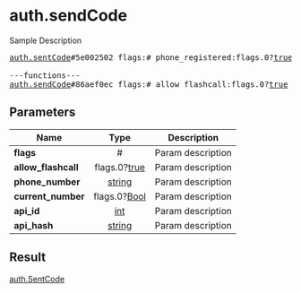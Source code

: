 # auth.sendCode

Sample Description

<pre>
<a href="../constructor/auth.sentCode.md">auth.sentCode</a>#5e002502 flags:# phone_registered:flags.0?<a href="../type/true.md">true</a> type:<a href="../type/auth.SentCodeType.md">auth.SentCodeType</a> phone_code_hash:<a href="../type/string.md">string</a> next_type:flags.1?<a href="../type/auth.CodeType.md">auth.CodeType</a> timeout:flags.2?<a href="../type/int.md">int</a> = <a href="../type/auth.SentCode.md">auth.SentCode</a>;

---functions---
<a href="../method/auth.sendCode.md">auth.sendCode</a>#86aef0ec flags:# allow_flashcall:flags.0?<a href="../type/true.md">true</a> phone_number:<a href="../type/string.md">string</a> current_number:flags.0?<a href="../type/Bool.md">Bool</a> api_id:<a href="../type/int.md">int</a> api_hash:<a href="../type/string.md">string</a> = <a href="../type/auth.SentCode.md">auth.SentCode</a>;
</pre>
## Parameters

| Name | Type | Description |
|------|:----:|-------------|
| **flags** | # | Param description |
| **allow_flashcall** | flags.0?<a href="../type/true.md">true</a> | Param description |
| **phone_number** | <a href="../type/string.md">string</a> | Param description |
| **current_number** | flags.0?<a href="../type/Bool.md">Bool</a> | Param description |
| **api_id** | <a href="../type/int.md">int</a> | Param description |
| **api_hash** | <a href="../type/string.md">string</a> | Param description |

## Result

<a href="../type/auth.SentCode.md">auth.SentCode</a>

